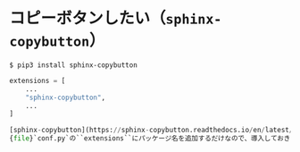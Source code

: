 # コピーボタンしたい（``sphinx-copybutton``）

```console
$ pip3 install sphinx-copybutton
```

```python
extensions = [
    ...
    "sphinx-copybutton",
    ...
]

[sphinx-copybutton](https://sphinx-copybutton.readthedocs.io/en/latest/index.html)を使うと、コードブロックの右上端にコピーボタンを設置できます。
{file}`conf.py`の``extensions``にパッケージ名を追加するだけなので、導入しておきましょう。
